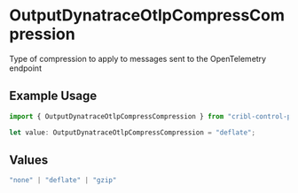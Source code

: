 # OutputDynatraceOtlpCompressCompression

Type of compression to apply to messages sent to the OpenTelemetry endpoint

## Example Usage

```typescript
import { OutputDynatraceOtlpCompressCompression } from "cribl-control-plane/models";

let value: OutputDynatraceOtlpCompressCompression = "deflate";
```

## Values

```typescript
"none" | "deflate" | "gzip"
```